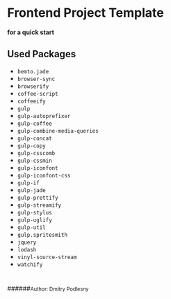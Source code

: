 # Frontend Project Template

**for a quick start**

## Used Packages

* `bemto.jade`
* `browser-sync`
* `browserify`
* `coffee-script`
* `coffeeify`
* `gulp`
* `gulp-autoprefixer`
* `gulp-coffee`
* `gulp-combine-media-queries`
* `gulp-concat`
* `gulp-copy`
* `gulp-csscomb`
* `gulp-cssmin`
* `gulp-iconfont`
* `gulp-iconfont-css`
* `gulp-if`
* `gulp-jade`
* `gulp-prettify`
* `gulp-streamify`
* `gulp-stylus`
* `gulp-uglify`
* `gulp-util`
* `gulp.spritesmith`
* `jquery`
* `lodash`
* `vinyl-source-stream`
* `watchify`

# 

######<small>Author: Dmitry Podlesny</small>
